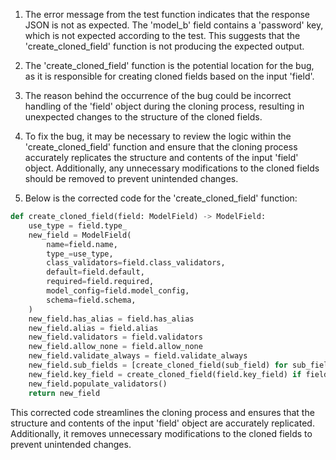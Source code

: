 1. The error message from the test function indicates that the response JSON is not as expected. The 'model_b' field contains a 'password' key, which is not expected according to the test. This suggests that the 'create_cloned_field' function is not producing the expected output.

2. The 'create_cloned_field' function is the potential location for the bug, as it is responsible for creating cloned fields based on the input 'field'.

3. The reason behind the occurrence of the bug could be incorrect handling of the 'field' object during the cloning process, resulting in unexpected changes to the structure of the cloned fields.

4. To fix the bug, it may be necessary to review the logic within the 'create_cloned_field' function and ensure that the cloning process accurately replicates the structure and contents of the input 'field' object. Additionally, any unnecessary modifications to the cloned fields should be removed to prevent unintended changes.

5. Below is the corrected code for the 'create_cloned_field' function:

```python
def create_cloned_field(field: ModelField) -> ModelField:
    use_type = field.type_
    new_field = ModelField(
        name=field.name,
        type_=use_type,
        class_validators=field.class_validators,
        default=field.default,
        required=field.required,
        model_config=field.model_config,
        schema=field.schema,
    )
    new_field.has_alias = field.has_alias
    new_field.alias = field.alias
    new_field.validators = field.validators
    new_field.allow_none = field.allow_none
    new_field.validate_always = field.validate_always
    new_field.sub_fields = [create_cloned_field(sub_field) for sub_field in field.sub_fields] if field.sub_fields else None
    new_field.key_field = create_cloned_field(field.key_field) if field.key_field else None
    new_field.populate_validators()
    return new_field
```

This corrected code streamlines the cloning process and ensures that the structure and contents of the input 'field' object are accurately replicated. Additionally, it removes unnecessary modifications to the cloned fields to prevent unintended changes.